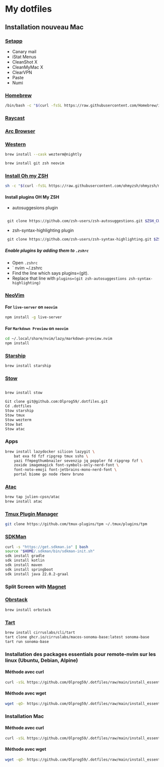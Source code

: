 # My dotfiles

## Installation nouveau Mac

### [Setapp](https://my.setapp.com/subscription)

- Canary mail
- iStat Menus
- CleanShot X
- CleanMyMac X
- ClearVPN
- Paste
- Numi

### [Homebrew](https://brew.sh)

```bash
/bin/bash -c "$(curl -fsSL https://raw.githubusercontent.com/Homebrew/install/HEAD/install.sh)"
```

### [Raycast](https://www.raycast.com)

### [Arc Browser](https://arc.net)

### [Western](https://wezfurlong.org/wezterm/index.html)

```bash
brew install --cask wezterm@nightly
```

```bash
brew install git zsh neovim
```

### [Install Oh my ZSH](https://ohmyz.sh/)

```bash
sh -c "$(curl -fsSL https://raw.githubusercontent.com/ohmyzsh/ohmyzsh/master/tools/install.sh)"
```

#### Install plugins OH My ZSH

- autosuggesions plugin

```bash

 git clone https://github.com/zsh-users/zsh-autosuggestions.git $ZSH_CUSTOM/plugins/zsh-autosuggestion

```

- zsh-syntax-highlighting plugin

```bash
 git clone https://github.com/zsh-users/zsh-syntax-highlighting.git $ZSH_CUSTOM/plugins/zsh-syntax-highlighting
```

##### Enable plugins by adding them to `.zshrc`

- Open `.zshrc`
- ` nvim ~/.zshrc
- Find the line which says plugins=(git).
- Replace that line with `plugins=(git zsh-autosuggestions zsh-syntax-highlighting)`

### [NeoVim](https://neovim.io/)

#### For `live-server` on `neovim`

```bash
npm install -g live-server
```

#### For `Markdown Preview` on `neovim`

```bash
cd ~/.local/share/nvim/lazy/markdown-preview.nvim
npm install
```

### [Starship](https://starship.rs/guide/)

```bash
brew install starship
```

### [Stow](https://www.gnu.org/software/stow/)

```bash

brew install stow
```

```bash
Git clone git@github.com:Olprog59/.dotfiles.git
Cd .dotfiles
Stow starship
Stow tmux
Stow wezterm
Stow bat
Stow atac
```

### Apps

```bash
brew install lazydocker silicon lazygit \
    bat exa fd fzf ripgrep tmux sshs \
    yazi ffmpegthumbnailer sevenzip jq poppler fd ripgrep fzf \
    zoxide imagemagick font-symbols-only-nerd-font \
    font-noto-emoji font-jetbrains-mono-nerd-font \
    portal biome go node rbenv bruno
```

### [Atac](https://github.com/Julien-cpsn/ATAC)

```bash
brew tap julien-cpsn/atac
brew install atac

```

### [Tmux Plugin Manager](https://github.com/tmux-plugins/tpm)

```bash
git clone https://github.com/tmux-plugins/tpm ~/.tmux/plugins/tpm
```

### [SDKMan](https://sdkman.io/)

```bash
curl -s "https://get.sdkman.io" | bash
source "$HOME/.sdkman/bin/sdkman-init.sh"
sdk install gradle
sdk install kotlin
sdk install maven
sdk install springboot
sdk install java 22.0.2-graal
```

### Split Screen with [Magnet](https://apps.apple.com/us/app/magnet/id441258766)

### [Obrstack](https://orbstack.dev/)

```bash
brew install orbstack
```

### [Tart](https://tart.run/)

```bash
brew install cirruslabs/cli/tart
tart clone ghcr.io/cirruslabs/macos-sonoma-base:latest sonoma-base
tart run sonoma-base
```

### Installation des packages essentials pour remote-nvim sur les linux (Ubuntu, Debian, Alpine)

#### Méthode avec curl

```bash
curl -sSL https://github.com/Olprog59/.dotfiles/raw/main/install_essentials_linux.sh | bash
```

#### Méthode avec wget

```bash
wget -qO- https://github.com/Olprog59/.dotfiles/raw/main/install_essentials_linux.sh | bash
```

### Installation Mac

#### Méthode avec curl

```bash
curl -sSL https://github.com/Olprog59/.dotfiles/raw/main/install_essentials_mac.sh | bash
```

#### Méthode avec wget

```bash
wget -qO- https://github.com/Olprog59/.dotfiles/raw/main/install_essentials_mac.sh | bash
```
